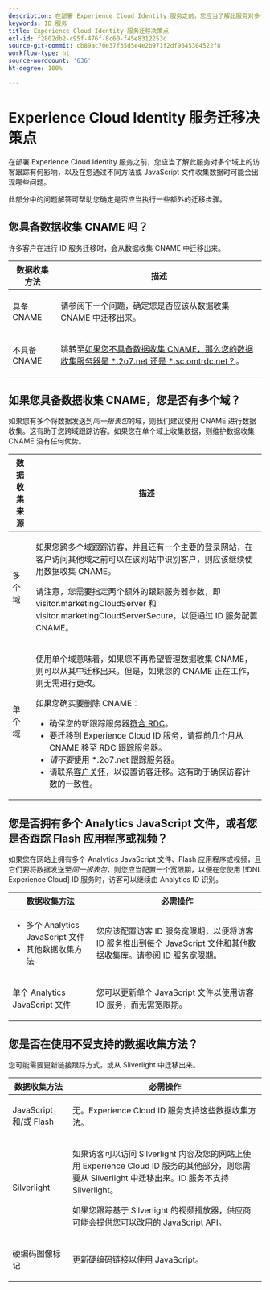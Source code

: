 ```yaml
---
description: 在部署 Experience Cloud Identity 服务之前，您应当了解此服务对多个域上的访客跟踪有何影响，以及在您通过不同方法或 JavaScript 文件收集数据时可能会出现哪些问题。
keywords: ID 服务
title: Experience Cloud Identity 服务迁移决策点
exl-id: f2802db2-c95f-476f-8c60-f45e8312253c
source-git-commit: cb89ac70e37f35d5e4e2b971f2df9645304522f8
workflow-type: ht
source-wordcount: '636'
ht-degree: 100%

---
```


# Experience Cloud Identity 服务迁移决策点

在部署 Experience Cloud Identity 服务之前，您应当了解此服务对多个域上的访客跟踪有何影响，以及在您通过不同方法或 JavaScript 文件收集数据时可能会出现哪些问题。

此部分中的问题解答可帮助您确定是否应当执行一些额外的迁移步骤。

## 您具备数据收集 CNAME 吗？

许多客户在进行 ID 服务迁移时，会从数据收集 CNAME 中迁移出来。

<table id="table_13F7C1E3D64D4F86B0149C9D3B54AADD"> 
 <thead> 
  <tr> 
   <th colname="col1" class="entry"> 数据收集方法 </th> 
   <th colname="col2" class="entry"> 描述 </th> 
  </tr> 
 </thead>
 <tbody> 
  <tr> 
   <td colname="col1"> <p>具备 CNAME </p> </td> 
   <td colname="col2"> <p>请参阅下一个问题，确定您是否应该从数据收集 CNAME 中迁移出来。 </p> </td> 
  </tr> 
  <tr> 
   <td colname="col1"> <p>不具备 CNAME </p> </td> 
   <td colname="col2"> <p>跳转至<a href="../../reference/analytics-reference/migration-decisions.md#section-34dabde7780e4a339f134c0ca7768961" format="dita" scope="local">如果您不具备数据收集 CNAME，那么您的数据收集服务器是 *.2o7.net 还是 *.sc.omtrdc.net？</a>。 </p> </td> 
  </tr> 
 </tbody> 
</table>

## 如果您具备数据收集 CNAME，您是否有多个域？

如果您有多个将数据发送到&#x200B;*同一报表包*&#x200B;的域，则我们建议使用 CNAME 进行数据收集。这有助于您跨域跟踪访客。如果您在单个域上收集数据，则维护数据收集 CNAME 没有任何优势。

<table id="table_D132BCA243E54657AEC930559343FDD3"> 
 <thead> 
  <tr> 
   <th colname="col1" class="entry"> 数据收集来源 </th> 
   <th colname="col2" class="entry"> 描述 </th> 
  </tr> 
 </thead>
 <tbody> 
  <tr> 
   <td colname="col1"> <p>多个域 </p> </td> 
   <td colname="col2"> <p>如果您跨多个域跟踪访客，并且还有一个主要的登录网站，在客户访问其他域之前可以在该网站中识别客户，则应该继续使用数据收集 CNAME。<!--See <a href="../../reference/analytics-reference/cname.md#concept-4df91f8a30ad4ec7a01eb943d579cc9d" format="dita" scope="local"> Data Collection CNAMES and Cross Domain Tracking</a> for a detailed explanation.--> </p> <p>请注意，您需要指定两个额外的跟踪服务器参数，即 <span class="codeph">visitor.marketingCloudServer</span> 和 <span class="codeph">visitor.marketingCloudServerSecure</span>，以便通过 ID 服务配置 CNAME。 </p> </td> 
  </tr> 
  <tr> 
   <td colname="col1"> <p>单个域 </p> </td> 
   <td colname="col2"> <p>使用单个域意味着，如果您不再希望管理数据收集 CNAME，则可以从其中迁移出来。但是，如果您的 CNAME 正在工作，则无需进行更改。 </p> <p>如果您确实要删除 CNAME： </p> 
    <ul id="ul_12CDECEFC7BB41A18895B507CAA42315"> 
     <li id="li_32E2CD3E58454E20A642BADE507AE86E">确保您的新跟踪服务器<a href="https://experienceleague.adobe.com/docs/analytics/technotes/rdc/regional-data-collection.html?lang=zh-Hans" format="https" scope="external">符合 RDC</a>。 </li> 
     <li id="li_865BB6DAA3594EBBAB688E73C8343762">要迁移到 <span class="keyword">Experience Cloud</span> ID 服务，请提前几个月从 CNAME 移至 RDC 跟踪服务器。 </li> 
     <li id="li_284A015177554C848C8648DC5BBAA365"> <i>请不要</i>使用 <span class="codeph">*.2o7.net</span> 跟踪服务器。 </li> 
     <li id="li_B1ABF03DC46C42059F61542CDE0FE5A1">请联系<a href="https://helpx.adobe.com/cn/marketing-cloud/contact-support.html" format="https" scope="external">客户关怀</a>，以设置访客迁移。这有助于确保访客计数的一致性。 </li> 
    </ul> </td> 
  </tr> 
 </tbody> 
</table>

## 您是否拥有多个 Analytics JavaScript 文件，或者您是否跟踪 Flash 应用程序或视频？

如果您在网站上拥有多个 Analytics JavaScript 文件、Flash 应用程序或视频，且它们要将数据发送至&#x200B;*同一报表包*，则您应当配置一个宽限期，以便在您使用 [!DNL Experience Cloud] ID 服务时，访客可以继续由 Analytics ID 识别。

<table id="table_8A4EA063AF4345B69BC98537E2E702BA"> 
 <thead> 
  <tr> 
   <th colname="col1" class="entry"> 数据收集方法 </th> 
   <th colname="col2" class="entry"> 必需操作 </th> 
  </tr> 
 </thead>
 <tbody> 
  <tr> 
   <td colname="col1"> 
    <ul id="ul_910DD99E074E49C6907F86426EFA5BF2"> 
     <li id="li_4366CC8EB7A54A959568E3761ABBBF23">多个 Analytics JavaScript 文件 </li> 
     <li id="li_B8A8132019EA48088E4F37E36F153D76">其他数据收集方法 </li> 
    </ul> </td> 
   <td colname="col2"> <p>您应该配置访客 ID 服务宽限期，以便将访客 ID 服务推出到每个 JavaScript 文件和其他数据收集库。请参阅 <a href="../../reference/analytics-reference/grace-period.md" format="dita" scope="local">ID 服务宽限期</a>。 </p> </td> 
  </tr> 
  <tr> 
   <td colname="col1"> <p>单个 Analytics JavaScript 文件 </p> </td> 
   <td colname="col2"> <p>您可以更新单个 JavaScript 文件以使用访客 ID 服务，而无需宽限期。 </p> </td> 
  </tr> 
 </tbody> 
</table>

## 您是否在使用不受支持的数据收集方法？

您可能需要更新链接跟踪方式，或从 Sliverlight 中迁移出来。

<table id="table_A72AEB92F48345DD83F136B9989F4EF9"> 
 <thead> 
  <tr> 
   <th colname="col1" class="entry"> 数据收集方法 </th> 
   <th colname="col2" class="entry"> 必需操作 </th> 
  </tr> 
 </thead>
 <tbody> 
  <tr> 
   <td colname="col1"> <p>JavaScript 和/或 Flash </p> </td> 
   <td colname="col2"> <p>无。<span class="keyword">Experience Cloud</span> ID 服务支持这些数据收集方法。 </p> </td> 
  </tr> 
  <tr> 
   <td colname="col1"> <p>Silverlight </p> </td> 
   <td colname="col2"> <p>如果访客可以访问 Silverlight 内容及您的网站上使用 <span class="keyword">Experience Cloud</span> ID 服务的其他部分，则您需要从 Silverlight 中迁移出来。ID 服务不支持 Silverlight。 </p> <p> 如果您跟踪基于 Silverlight 的视频播放器，供应商可能会提供您可以改用的 JavaScript API。 </p> </td> 
  </tr> 
  <tr> 
   <td colname="col1"> <p>硬编码图像标记 </p> </td> 
   <td colname="col2"> <p>更新硬编码链接以使用 JavaScript。 </p> </td> 
  </tr> 
 </tbody> 
</table>
